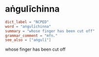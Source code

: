 # aṅgulīchinna

``` toml
dict_label = "NCPED"
word = "aṅgulīchinna"
summary = "whose finger has been cut off"
grammar_comment = "mfn."
see_also = ["aṅgulī"]
```

whose finger has been cut off

